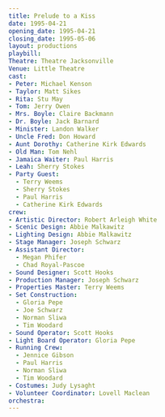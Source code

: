 ```yaml
---
title: Prelude to a Kiss
date: 1995-04-21
opening_date: 1995-04-21
closing_date: 1995-05-06
layout: productions
playbill:
Theatre: Theatre Jacksonville
Venue: Little Theatre
cast:
- Peter: Michael Kenson
- Taylor: Matt Sikes
- Rita: Stu May
- Tom: Jerry Owen
- Mrs. Boyle: Claire Backmann
- Dr. Boyle: Jack Barnard
- Minister: Landon Walker
- Uncle Fred: Don Howard
- Aunt Dorothy: Catherine Kirk Edwards
- Old Man: Tom Nehl
- Jamaica Waiter: Paul Harris
- Leah: Sherry Stokes
- Party Guest:
  - Terry Weems
  - Sherry Stokes
  - Paul Harris
  - Catherine Kirk Edwards
crew:
- Artistic Director: Robert Arleigh White
- Scenic Design: Abbie Malkawitz
- Lighting Design: Abbie Malkawitz
- Stage Manager: Joseph Schwarz
- Assistant Director:
  - Megan Phifer
  - Chad Royal-Pascoe
- Sound Designer: Scott Hooks
- Production Manager: Joseph Schwarz
- Properties Master: Terry Weems
- Set Construction:
  - Gloria Pepe
  - Joe Schwarz
  - Norman Sliwa
  - Tim Woodard
- Sound Operator: Scott Hooks
- Light Board Operator: Gloria Pepe
- Running Crew:
  - Jennice Gibson
  - Paul Harris
  - Norman Sliwa
  - Tim Woodard
- Costumes: Judy Lysaght
- Volunteer Coordinator: Lovell Maclean
orchestra:
---
```

